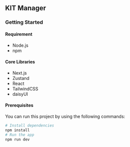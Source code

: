 ## KIT Manager

### Getting Started

#### Requirement

- Node.js
- npm

#### Core Libraries

- Next.js
- Zustand
- React
- TailwindCSS
- daisyUI

#### Prerequisites

You can run this project by using the following commands:

```bash
# Install dependencies
npm install
# Run the app
npm run dev
```
